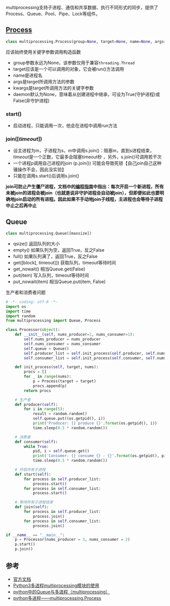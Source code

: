 multiprocessing支持子进程、通信和共享数据、执行不同形式的同步，提供了Process、Queue、Pool、Pipe、Lock等组件。

## [Process](https://docs.python.org/3/library/multiprocessing.html#multiprocessing.Process)

```python
class multiprocessing.Process(group=None, target=None, name=None, args=(), kwargs={}, *, daemon=None)
```

应该始终使用关键字参数调用构造函数

- group参数永远为None，该参数仅用于兼容`threading.Thread`
- target应该是一个可以调用的对象，它会被run()方法调用
- name是进程名
- args是target所调用方法的参数
- kwargs是target所调用方法的关键字参数
- daemon默认为None，意味着从创建进程中继承，可设为True(守护进程)或False(非守护进程) 

### start()

- 启动进程，只能调用一次，他会在进程中调用run方法

### join([*timeout*])

- 设主进程为m，子进程为s，m中调用s.join()：阻塞m，直到s进程结束，*timeout*是一个正数，它最多会阻塞timeout秒 ，另外，s.join()可调用若干次
- 一个进程p调用自己进程的join (p.join()) 可能会导致死锁【自己join自己这种骚操作不会，因此没实验】
- 只能在调用s.start()后调用s.join()

**join可防止产生僵尸进程，文档中的[编程指南](https://docs.python.org/3/library/multiprocessing.html#multiprocessing-programming)中指出：每次开启一个新进程，所有未被join的进程会被join（也就是说非守护进程会自动被join），但即便如此也要明确地join启动的所有进程。因此如果不手动地join子线程，主进程也会等待子进程中止之后再中止**

## Queue

```python
class multiprocessing.Queue([maxsize])
```

- qsize() 返回队列的大小 
- empty() 如果队列为空，返回True，反之False 
- full() 如果队列满了，返回True，反之False
- get([block[, timeout]]) 获取队列，timeout等待时间 
- get_nowait() 相当Queue.get(False)
- put(item) 写入队列，timeout等待时间 
- put_nowait(item) 相当Queue.put(item, False)



生产者和消费者问题

```python
# -*- coding: utf-8 -*-
import os
import time
import random
from multiprocessing import Queue, Process

class Processor(object):
    def __init__(self, nums_producer=1, nums_consumer=1):
        self.nums_producer = nums_producer
        self.nums_consumer = nums_consumer
        self.queue = Queue()
        self.producer_list = self.init_process(self.producer, self.nums_producer)
        self.consumer_list = self.init_process(self.consumer, self.nums_consumer)

    def init_process(self, target, nums):
        procs = []
        for _ in range(nums):
            p = Process(target = target)
            procs.append(p)
        return procs

    # 生产者
    def producer(self):
        for i in range(5):
            result = random.random()
            self.queue.put((os.getpid(), i))
            print('Producer: {} produce {}'.format(os.getpid(), i))
            time.sleep(0.5 * random.random())

    # 消费者
    def consumer(self):
        while True:
            pid, i = self.queue.get()
            print('Consumer: {} consume {} - {}'.format(os.getpid(), pid, i))
            time.sleep(0.5 * random.random())

    # 开启所有子进程
    def start(self):
        for process in self.producer_list:
            process.start()
        for process in self.consumer_list:
            process.start()

    # 等待所有子进程结束
    def join(self):
        for process in self.producer_list:
            process.join()
        for process in self.consumer_list:
            process.join()

if __name__ == "__main__":
    p = Processor(nums_producer = 3, nums_consumer = 2)
    p.start()
    p.join()
```

## 参考

- [官方文档](https://docs.python.org/3/library/multiprocessing.html)
- [Python3多进程multiprocessing模块的使用](https://www.jianshu.com/p/a5f10c152c20)
- [python中的Queue与多进程（multiprocessing）](https://my.oschina.net/yangyanxing/blog/296052)
- [python多进程——multiprocessing.Process](https://www.cnblogs.com/Magic-Dev/p/11420692.html)

